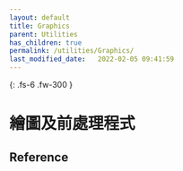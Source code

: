 ```yaml
---
layout: default
title: Graphics
parent: Utilities
has_children: true
permalink: /utilities/Graphics/
last_modified_date:   2022-02-05 09:41:59
---
```


{: .fs-6 .fw-300 }

# 繪圖及前處理程式

## Reference
